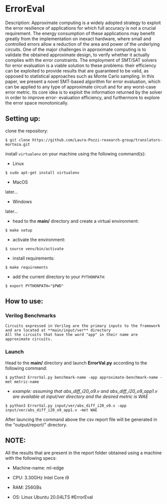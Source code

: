 # ErrorEval

Description:
Approximate computing is a widely adopted strategy
to exploit the error resilience of applications for which full
accuracy is not a crucial requirement. The energy consumption
of these applications may benefit greatly from the implementation
on inexact hardware, where small and controlled errors allow
a reduction of the area and power of the underlying circuits.
One of the major challenges in approximate computing is to
validate the obtained approximate design, to verify whether it
actually complies with the error constraints. The employment
of SMT/SAT solvers for error evaluation is a viable solution
to these problems: their efficiency can be exploited to provide
results that are guaranteed to be valid, as opposed to statistical
approaches such as Monte Carlo sampling. In this paper, we
present a novel SMT-based algorithm for error evaluation, which
can be applied to any type of approximate circuit and for
any worst-case error metric. Its core idea is to exploit the
information returned by the solver in order to improve error-
evaluation efficiency, and furthermore to explore the error space
monotonically.


## Setting up:

clone the repository:

`$ git clone https://github.com/Laura-Pozzi-research-group/translators-morteza.git`

install `virtualenv` on your machine using the following command(s):

- Linux

`$ sudo apt-get install virtualenv`

- MacOS

later... 

- Windows

later...



- head to the **main/** directory and create a virtual environment:

`$ make setup`

- activate the environment:

`$ source venv/bin/activate`


- install requirements:

`$ make requirements`


- add the current directory to your `PYTHONPATH`:

`$ export PYTHONPATH="$PWD"`




## How to use:

### Verilog Benchmarks


    Circuits expressed in Verilog are the primary inputs to the framework and are located at **main/input/ver** directory
    All the circuits that have the word "app" in their name are approximate circuits.

### Launch
Head to the **main/** directory and launch **ErrorVal.py** according to the following command:

`$ python3 ErrorVal.py benchmark-name -app approximate-benchmark-name -met metric-name`

- _example: assuming that *abs_diff_i20_o9.v* and *abs_diff_i20_o9_app1.v* are available at *input/ver* directory and the desired metric is WAE_

`$ python3 ErrorVal.py input/ver/abs_diff_i20_o9.v -app input/ver/abs_diff_i20_o9_app1.v -met WAE`

After launcing the command above the csv report file will be generated in the "output/report/" directory.

## NOTE:

All the results that are present in the report folder obtained using a machine with the following specs:

- Machine-name: ml-edge

- CPU: 3.30GHz Intel Core i9

- RAM: 256GBs

- OS: Linux Ubuntu 20.04LTS
#ErrorEval

